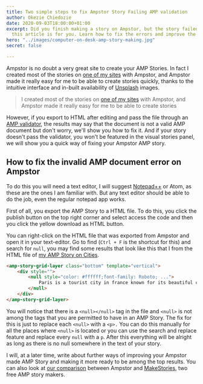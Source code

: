 ```yaml
---
title: Two simple steps to fix Ampstor Story Failing AMP validation
author: Okezie Chiedozie
date: 2020-09-03T18:00:00+01:00
excerpt: Did you finish making a story on Ampstor, but the story failed AMP validation,
  this article is for you. Learn how to fix the errors and improve the AMP Story
hero: "../images/computer-on-desk-amp-story-making.jpg"
secret: false

---
```

Ampstor is no doubt a very great site to create your AMP Stories. In fact I created most of the stories on [one of my sites](https://stories.okezie.dev "Stories by Okezie") with Ampstor, and Ampstor made it really easy for me to be able to create stories quickly, thanks to the intuitive interface and in-built availability of [Unsplash](https://unsplash.com "Unsplash - Beautiful Images and pictures") images.

> I created most of the stories on [one of my sites](https://stories.okezie.dev "Stories by Okezie") with Ampstor, and Ampstor made it really easy for me to be able to create stories

However, if you export to HTML after editing and pass the file through an [AMP validator](https://validator.ampproject.org/ "AMP Story Verifier"), the results may say that the document is not a valid AMP document but don't worry, we'll show you how to fix it. And if your story doesn't pass the validator, you won't be featured in the visual stories panel, we will show you a quick way of fixing your Ampstor AMP story.

## How to fix the invalid AMP document error on Ampstor

To do this you will need a text editor, I will suggest [Notepad++](https://notepad-plus-plus.org/ "Notepad++ Website") or Atom, as these are the ones I am familiar with. But any text editor should be able to do the job, even the regular notepad app works.

First of all, you export the AMP Story to a HTML file. To do this, you click the publish button on the top right corner and select access the code and then you click the yellow download as HTML button.

You can right-click on the HTML file that was exported from Ampstor and open it in your text-editor. Go to find (`Ctrl + F` is the shortcut for this) and search for `null`, you may find some results that look like this that I from the HTML file of [my AMP Story on Cities](https://stories.okezie.dev/guess-the-city).

```html
<amp-story-grid-layer class="bottom" template="vertical">
	<div style="">
		<null style="color: #ffffff;font-family: Roboto; ...">
			Paris is a tourist city in france known for its beautiful culture and ...
		</null>
	</div>
</amp-story-grid-layer>
```

You will notice that there is a `<null></null>` tag in the file and `<null>` is not among the tags that you are permitted to have in an AMP Story. The fix for this is just to replace each `<null>` with a `<p>.` You can do this manually for all the places where `<null>` is located or you can use the search and replace feature and replace every `null` with a `p`. After this everything will be alright as long as there is no null somewhere in the text of your story.

I will, at a later time, write about further ways of improving your Ampstor made AMP Story and making it more ready to be among the top results. You can also look at [our comparison](https://blog.okezie.dev/Free-and-easy-ways-to-create-AMP-Stories "Choosing Ampstor or MakeStories") between Ampstor and [MakeStories](https://stories.okezie.dev "MakeStories AMP Maker"), two free AMP story makers.